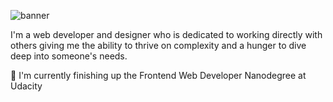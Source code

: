 ![banner](https://i.ibb.co/Jst3RkM/Add-a-heading-4.png)

I'm a web developer and designer who is dedicated to working directly with others giving me the ability to thrive on complexity and a hunger to dive deep into someone's needs. 

:briefcase: I'm currently finishing up the Frontend Web Developer Nanodegree at Udacity

<!--
**caitlineelliott/caitlineelliott** is a ✨ _special_ ✨ repository because its `README.md` (this file) appears on your GitHub profile.

Here are some ideas to get you started:

- 🔭 I’m currently working on ...
- 🌱 I’m currently learning ...
- 👯 I’m looking to collaborate on ...
- 🤔 I’m looking for help with ...
- 💬 Ask me about ...
- 📫 How to reach me: ...
- 😄 Pronouns: ...
- ⚡ Fun fact: ...
-->
